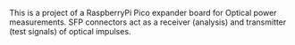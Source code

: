 This is a project of a RaspberryPi Pico expander board for Optical power measurements.
SFP connectors act as a receiver (analysis) and transmitter (test signals) of optical impulses.